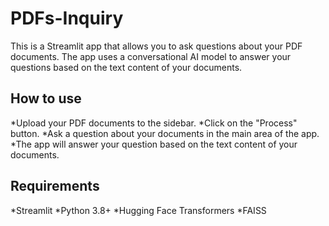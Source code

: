# PDFs-Inquiry
This is a Streamlit app that allows you to ask questions about your PDF documents. The app uses a conversational AI model to answer your questions based on the text content of your documents.


## How to use
*Upload your PDF documents to the sidebar.
*Click on the "Process" button.
*Ask a question about your documents in the main area of the app.
*The app will answer your question based on the text content of your documents.


## Requirements
*Streamlit
*Python 3.8+
*Hugging Face Transformers
*FAISS
